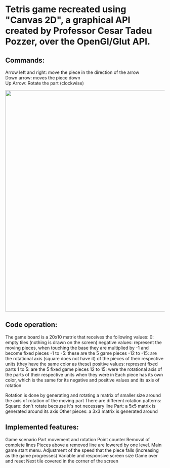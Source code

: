 # Tetris game recreated using "Canvas 2D", a graphical API created by Professor Cesar Tadeu Pozzer, over the OpenGl/Glut API.


## Commands:

 Arrow left and right: move the piece in the direction of the arrow  
 Down arrow: moves the piece down  
 Up Arrow: Rotate the part (clockwise)  


<div align="center">
<img src="https://user-images.githubusercontent.com/112017191/217627969-15a982cc-db7a-41b6-9a51-85c7b8cd15a9.png" width="700px" />
</div>


## Code operation:

 The game board is a 20x10 matrix that receives the following values:
 0: empty tiles (nothing is drawn on the screen)
 negative values: represent the moving pieces, when touching the base they are multiplied by -1 and become fixed pieces
 -1 to -5: these are the 5 game pieces
 -12 to -15: are the rotational axis (square does not have it) of the pieces of their respective units (they have the same color as these)
 positive values: represent fixed parts
 1 to 5: are the 5 fixed game pieces
 12 to 15: were the rotational axis of the parts of their respective units when they were in
 Each piece has its own color, which is the same for its negative and positive values and its axis of rotation

 Rotation is done by generating and rotating a matrix of smaller size around the axis of rotation of the moving part
 There are different rotation patterns:
 Square: don't rotate because it's not necessary
 line Part: a 5x5 matrix is generated around its axis
 Other pieces: a 3x3 matrix is generated around


## Implemented features:

 Game scenario
 Part movement and rotation
 Point counter
 Removal of complete lines
 Pieces above a removed line are lowered by one level.
 Main game start menu.
 Adjustment of the speed that the piece falls (increasing as the game progresses)
 Variable and responsive screen size
 Game over and reset
 Next tile covered in the corner of the screen

